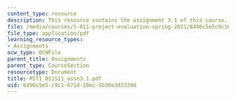 ```yaml
---
content_type: resource
description: This resource contains the assignment 3.1 of this course.
file: /media/courses/1-011-project-evaluation-spring-2011/8490c5e5c9c1671d10ec5b36e3d3339d_MIT1_011S11_assn3.1.pdf
file_type: application/pdf
learning_resource_types:
- Assignments
ocw_type: OCWFile
parent_title: Assignments
parent_type: CourseSection
resourcetype: Document
title: MIT1_011S11_assn3.1.pdf
uid: 8490c5e5-c9c1-671d-10ec-5b36e3d3339d
---
```

